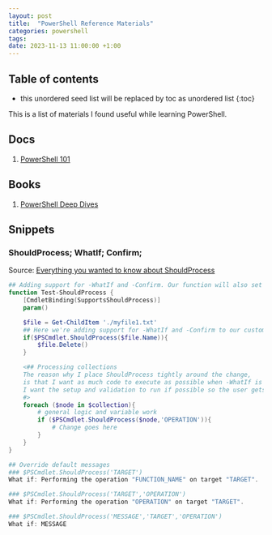 ```yaml
---
layout: post
title:  "PowerShell Reference Materials"
categories: powershell
tags:
date: 2023-11-13 11:00:00 +1:00
---
```


## Table of contents
* this unordered seed list will be replaced by toc as unordered list
{:toc}

This is a list of materials I found useful while learning PowerShell.

## Docs
1. [PowerShell 101](https://learn.microsoft.com/en-us/powershell/scripting/learn/ps101/00-introduction?view=powershell-7.3)

## Books
1. [PowerShell Deep Dives](https://www.manning.com/books/powershell-deep-dives)

## Snippets

### ShouldProcess; WhatIf; Confirm;
Source: [Everything you wanted to know about ShouldProcess](https://learn.microsoft.com/en-us/powershell/scripting/learn/deep-dives/everything-about-shouldprocess)
```powershell
## Adding support for -WhatIf and -Confirm. Our function will also set those params for all cmdlets it's calling if they support it.
function Test-ShouldProcess {
    [CmdletBinding(SupportsShouldProcess)]
    param()

    $file = Get-ChildItem './myfile1.txt'
    ## Here we're adding support for -WhatIf and -Confirm to our custom code
    if($PSCmdlet.ShouldProcess($file.Name)){
        $file.Delete()
    }

    <## Processing collections
    The reason why I place ShouldProcess tightly around the change,
    is that I want as much code to execute as possible when -WhatIf is specified.
    I want the setup and validation to run if possible so the user gets to see those errors.
    #>
    foreach ($node in $collection){
        # general logic and variable work
        if ($PSCmdlet.ShouldProcess($node,'OPERATION')){
            # Change goes here
        }
    }
}

## Override default messages
### $PSCmdlet.ShouldProcess('TARGET')
What if: Performing the operation "FUNCTION_NAME" on target "TARGET".

### $PSCmdlet.ShouldProcess('TARGET','OPERATION')
What if: Performing the operation "OPERATION" on target "TARGET".

### $PSCmdlet.ShouldProcess('MESSAGE','TARGET','OPERATION')
What if: MESSAGE


```
